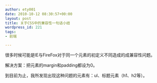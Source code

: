 ```yaml
---
author: ety001
date: 2010-10-12 08:30:57+00:00
layout: post
title: 关于CSS中的兼容性一句话小结
wordpress_id: 221
tags:
- 前端

---
```


很多时候可能是IE与FireFox对于同一个元素的初定义不同造成的成兼容性问题。

解决方案：把元素的margin和padding都设为0。

到目前为止，我所发现出现这种问题的元素有：ul、标题元素（h1、h2等）。

